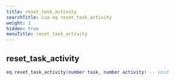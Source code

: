 ```yaml
---
title: reset_task_activity
searchTitle: Lua eq reset_task_activity
weight: 1
hidden: true
menuTitle: reset_task_activity
---
```

## reset_task_activity
```lua
eq.reset_task_activity(number task, number activity) -- void
```